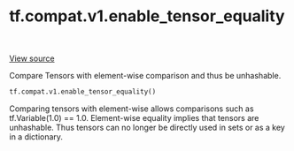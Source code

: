 <div itemscope itemtype="http://developers.google.com/ReferenceObject">
<meta itemprop="name" content="tf.compat.v1.enable_tensor_equality" />
<meta itemprop="path" content="Stable" />
</div>

# tf.compat.v1.enable_tensor_equality

<!-- Insert buttons -->

<table class="tfo-notebook-buttons tfo-api" align="left">
</table>

<a target="_blank" href="/code/stable/tensorflow/python/framework/ops.py">View source</a>



<!-- Start diff -->
Compare Tensors with element-wise comparison and thus be unhashable.

``` python
tf.compat.v1.enable_tensor_equality()
```



<!-- Placeholder for "Used in" -->

Comparing tensors with element-wise allows comparisons such as
tf.Variable(1.0) == 1.0. Element-wise equality implies that tensors are
unhashable. Thus tensors can no longer be directly used in sets or as a key in
a dictionary.